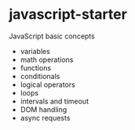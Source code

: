 # javascript-starter
JavaScript basic concepts

- variables
- math operations
- functions
- conditionals
- logical operators
- loops
- intervals and timeout
- DOM handling
- async requests
